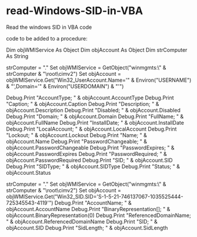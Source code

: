 # read-Windows-SID-in-VBA
Read the windows SID in VBA code

code to be added to a procedure:

  Dim objWMIService As Object
  Dim objAccount  As Object
  Dim strComputer As String
  
  strComputer = "."
  Set objWMIService = GetObject("winmgmts:\\" & strComputer & "\root\cimv2")
  Set objAccount = objWMIService.Get("Win32_UserAccount.Name='" & Environ("USERNAME") & "',Domain='" & Environ("USERDOMAIN") & "'")
  
  Debug.Print "AccountType; " & objAccount.AccountType
  Debug.Print "Caption; " & objAccount.Caption
  Debug.Print "Description; " & objAccount.Description
  Debug.Print "Disabled; " & objAccount.Disabled
  Debug.Print "Domain; " & objAccount.Domain
  Debug.Print "FullName; " & objAccount.FullName
  Debug.Print "InstallDate; " & objAccount.InstallDate
  Debug.Print "LocalAccount; " & objAccount.LocalAccount
  Debug.Print "Lockout; " & objAccount.Lockout
  Debug.Print "Name; " & objAccount.Name
  Debug.Print "PasswordChangeable; " & objAccount.PasswordChangeable
  Debug.Print "PasswordExpires; " & objAccount.PasswordExpires
  Debug.Print "PasswordRequired; " & objAccount.PasswordRequired
  Debug.Print "SID; " & objAccount.SID
  Debug.Print "SIDType; " & objAccount.SIDType
  Debug.Print "Status; " & objAccount.Status
  

  strComputer = "."
  Set objWMIService = GetObject("winmgmts:\\" & strComputer & "\root\cimv2")
  Set objAccount = objWMIService.Get("Win32_SID.SID='S-1-5-21-746137067-1035525444-725345543-4119'")
  Debug.Print "AccountName; " & objAccount.AccountName
  Debug.Print "BinaryRepresentation[]; " & objAccount.BinaryRepresentation(0)
  Debug.Print "ReferencedDomainName; " & objAccount.ReferencedDomainName
  Debug.Print "SID; " & objAccount.SID
  Debug.Print "SidLength; " & objAccount.SidLength
